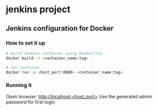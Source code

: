 # jenkins project

## Jenkins configuration for Docker

### How to set it up
```sh
# build Jenkins container using Dockerfile
docker build -t <container_name:tag> .

# run container
docker run -p <host_port:8080> <container_name:tag>
```

### Running it
Open browser: [http://localhost:<host_port>](http://localhost)
Use the generated admin password for first login.
